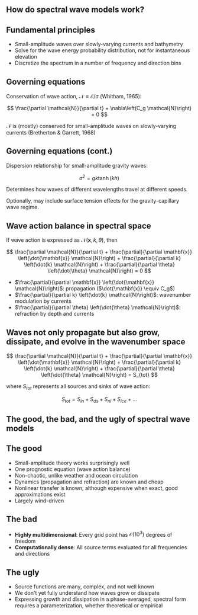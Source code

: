 <section>

## How do spectral wave models work?
</section>


<section>

## Fundamental principles

* Small-amplitude waves over slowly-varying currents and bathymetry
* Solve for the wave energy probability distribution, not for instantaneous elevation
* Discretize the spectrum in a number of frequency and direction bins
</section>



<section>

## Governing equations

Conservation of wave action, $\mathcal{N} \equiv \mathcal{E} / \sigma$ (Whitham, 1965):

$$
\frac{\partial \mathcal{N}}{\partial t} + \nabla\left(C_g \mathcal{N}\right) = 0
$$

$\mathcal{N}$ is (mostly) conserved for small-amplitude waves on slowly-varying
currents (Bretherton & Garrett, 1968)
</section>

<section>

## Governing equations (cont.)

Dispersion relationship for small-amplitude gravity waves:

$$
\sigma^2 = gk\tanh(kh)
$$

Determines how waves of different wavelengths travel at different speeds.

Optionally, may include surface tension effects for the gravity-capillary wave regime.

</section>


<section>

## Wave action balance in spectral space

If wave action is expressed as $\mathcal{N}(\mathbf{x}, k, \theta)$, then

$$
\frac{\partial \mathcal{N}}{\partial t} +
\frac{\partial}{\partial \mathbf{x}} \left(\dot{\mathbf{x}} \mathcal{N}\right) +
\frac{\partial}{\partial k} \left(\dot{k} \mathcal{N}\right) +
\frac{\partial}{\partial \theta} \left(\dot{\theta} \mathcal{N}\right) = 0
$$

* $\frac{\partial}{\partial \mathbf{x}} \left(\dot{\mathbf{x}} \mathcal{N}\right)$: propagation ($\dot{\mathbf{x}} \equiv C_g$)
* $\frac{\partial}{\partial k} \left(\dot{k} \mathcal{N}\right)$: wavenumber modulation by currents
* $\frac{\partial}{\partial \theta} \left(\dot{\theta} \mathcal{N}\right)$: refraction by depth and currents

</section>

<section>

## Waves not only propagate but also grow, dissipate, and evolve in the wavenumber space

$$
\frac{\partial \mathcal{N}}{\partial t} +
\frac{\partial}{\partial \mathbf{x}} \left(\dot{\mathbf{x}} \mathcal{N}\right) +
\frac{\partial}{\partial k} \left(\dot{k} \mathcal{N}\right) +
\frac{\partial}{\partial \theta} \left(\dot{\theta} \mathcal{N}\right)
= S_{tot}
$$

where $S_{tot}$ represents all sources and sinks of wave action:

$$
S_{tot} = S_{in} + S_{ds} + S_{nl} + S_{ice} + ...
$$

</section>


<section>

## The good, the bad, and the ugly of spectral wave models
</section>

<section>

## The good

* Small-amplitude theory works surprisingly well
* One prognostic equation (wave action balance)
* Non-chaotic, unlike weather and ocean circulation
* Dynamics (propagation and refraction) are known and cheap
* Nonlinear transfer is known; although expensive when exact, good approximations exist
* Largely wind-driven
</section>

<section>

## The bad

* **Highly multidimensional**: Every grid point has $\mathcal{O}(10^3)$ degrees of freedom
* **Computationally dense**: All source terms evaluated for all frequencies and directions
</section>

<section>

## The ugly

* Source functions are many, complex, and not well known
* We don't yet fully understand how waves grow or dissipate
* Expressing growth and dissipation in a phase-averaged, spectral form
requires a parameterization, whether theoretical or empirical
</section>
